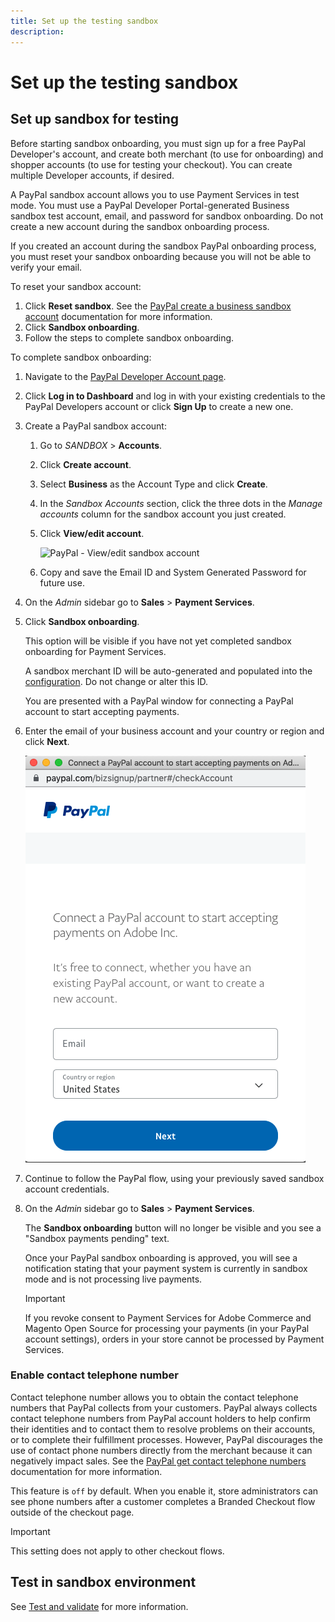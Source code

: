 ```yaml
---
title: Set up the testing sandbox
description: 
---
```

# Set up the testing sandbox

## Set up sandbox for testing

Before starting sandbox onboarding, you must sign up for a free PayPal Developer's account, and create both merchant (to use for onboarding) and shopper accounts (to use for testing your checkout). You can create multiple Developer accounts, if desired.

A PayPal sandbox account allows you to use Payment Services in test mode. You must use a PayPal Developer Portal-generated Business sandbox test account, email, and password for sandbox onboarding. Do not create a new account during the sandbox onboarding process.

If you created an account during the sandbox PayPal onboarding process, you must reset your sandbox onboarding because you will not be able to verify your email.

To reset your sandbox account:

1. Click **Reset sandbox**. See the [PayPal create a business sandbox account](https://developer.paypal.com/docs/api-basics/sandbox/accounts/#create-a-business-sandbox-account) documentation for more information.
1. Click **Sandbox onboarding**.
1. Follow the steps to complete sandbox onboarding.

To complete sandbox onboarding:

1. Navigate to the [PayPal Developer Account page](https://developer.paypal.com/developer/accounts/).
1. Click **Log in to Dashboard** and log in with your existing credentials to the PayPal Developers account or click **Sign Up** to create a new one.
1. Create a PayPal sandbox account:
   1. Go to _SANDBOX_ > **Accounts**.
   1. Click **Create account**.
   1. Select **Business** as the Account Type and click **Create**.
   1. In the _Sandbox Accounts_ section, click the three dots in the _Manage accounts_ column for the sandbox account you just created.
   1. Click **View/edit account**.

      ![PayPal - View/edit sandbox account](payment-services/assets/onboarding-viewedit-sandbox.png)

   1. Copy and save the Email ID and System Generated Password for future use.

1. On the _Admin_ sidebar go to **Sales** > **Payment Services**.
1. Click **Sandbox onboarding**.

   This option will be visible if you have not yet completed sandbox onboarding for Payment Services.

   A sandbox merchant ID will be auto-generated and populated into the [configuration](configure-admin.md). Do not change or alter this ID.

   You are presented with a PayPal window for connecting a PayPal account to start accepting payments.

1. Enter the email of your business account and your country or region and click **Next**.

   ![PayPal - Connect PayPal account for payments](assets/paypal-connectacct.png)

1. Continue to follow the PayPal flow, using your previously saved sandbox account credentials.
1. On the _Admin_ sidebar go to **Sales** > **Payment Services**.

   The **Sandbox onboarding** button will no longer be visible and you see a "Sandbox payments pending" text.

   Once your PayPal sandbox onboarding is approved, you will see a notification stating that your payment system is currently in sandbox mode and is not processing live payments.

   >[!IMPORTANT]
   >
   >If you revoke consent to Payment Services for Adobe Commerce and Magento Open Source for processing your payments (in your PayPal account settings), orders in your store cannot be processed by Payment Services.

### Enable contact telephone number

Contact telephone number allows you to obtain the contact telephone numbers that PayPal collects from your customers. PayPal always collects contact telephone numbers from PayPal account holders to help confirm their identities and to contact them to resolve problems on their accounts, or to complete their fulfillment processes. However, PayPal discourages the use of contact phone numbers directly from the merchant because it can negatively impact sales. See the [PayPal get contact telephone numbers](https://developer.paypal.com/docs/admin/checkout-settings/#get-contact-telephone-numbers) documentation for more information.

This feature is `off` by default. When you enable it, store administrators can see phone numbers after a customer completes a Branded Checkout flow outside of the checkout page.

>[!IMPORTANT]
>
>This setting does not apply to other checkout flows.

## Test in sandbox environment

See [Test and validate](test-validate.md) for more information.
